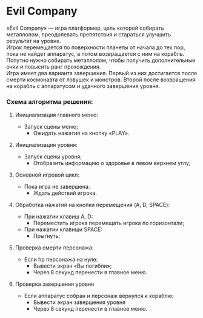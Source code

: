 # Evil Company
«Evil Company» — игра платформер, цель которой собирать металлолом, преодолевать препятствия и стараться улучшить результат на уровне.  
Игрок перемещается по поверхности планеты от начала до тех пор, пока не найдет аппаратус, а потом возвращается с ним на корабль.  
Попутно нужно собирать металлолом, чтобы получить дополнительные очки и повысить ранг прохождения.  
Игра имеет два варианта завершения. Первый из них достигается после смерти космонавта от ловушек и монстров. Второй после возвращения на корабль с аппаратусом и удачного завершения уровня.  

### Схема алгоритма решения:
1.	Инициализация главного меню:
	- Запуск сцены меню;
		- Ожидать нажатия на кнопку «PLAY».
2.	Инициализация уровня:
   	- Запуск сцены уровня;
		- Отобразить информацию о здоровье в левом верхнем углу;
3.	Основной игровой цикл:
   	- Пока игра не завершена:
		- Ждать действий игрока.
4.	Обработка нажатий на кнопки перемещения (A, D, SPACE):
   	- При нажатии клавиш A, D:
		 - Переместить игрока перемещать игрока по горизонтали;
	- При нажатии клавиши SPACE:
		- Прыгнуть;
5.	Проверка смерти персонажа:
	- Если hp персонажа на нуле:
		- Вывести экран «Вы погибли»;
		- Через 8 секунд перенести в главное меню.

6.	Проверка завершения уровня
	- Если аппаратус собран и персонаж вернулся к кораблю:
		- Вывести экран завершения уровня
		- Через 8 секунд перенести в главное меню.

